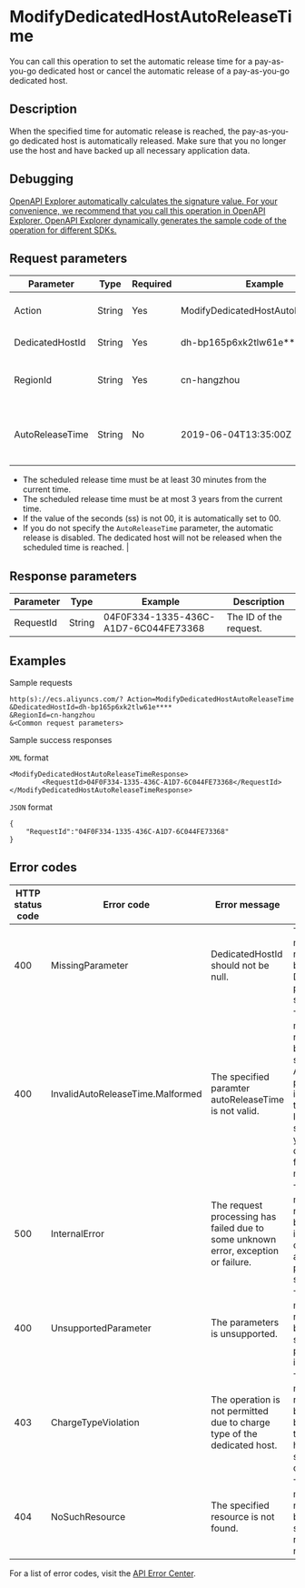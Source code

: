 # ModifyDedicatedHostAutoReleaseTime

You can call this operation to set the automatic release time for a pay-as-you-go dedicated host or cancel the automatic release of a pay-as-you-go dedicated host.

## Description

When the specified time for automatic release is reached, the pay-as-you-go dedicated host is automatically released. Make sure that you no longer use the host and have backed up all necessary application data.

## Debugging

[OpenAPI Explorer automatically calculates the signature value. For your convenience, we recommend that you call this operation in OpenAPI Explorer. OpenAPI Explorer dynamically generates the sample code of the operation for different SDKs.](https://api.aliyun.com/#product=Ecs&api=ModifyDedicatedHostAutoReleaseTime&type=RPC&version=2014-05-26)

## Request parameters

|Parameter|Type|Required|Example|Description|
|---------|----|--------|-------|-----------|
|Action|String|Yes|ModifyDedicatedHostAutoReleaseTime|The operation that you want to perform. Set the value to ModifyDedicatedHostAutoReleaseTime. |
|DedicatedHostId|String|Yes|dh-bp165p6xk2tlw61e\*\*\*\*|The ID of the dedicated host that you want to automatically release. |
|RegionId|String|Yes|cn-hangzhou|The region ID of the dedicated host. You can call the [DescribeRegions](~~25609~~) operation to query the most recent region list. |
|AutoReleaseTime|String|No|2019-06-04T13:35:00Z|The automatic release time of the dedicated host. Specify the time in the ISO 8601 standard in the yyyy-MM-ddTHH:mm:ssZ format. The time must be in UTC+0.

-   The scheduled release time must be at least 30 minutes from the current time.
-   The scheduled release time must be at most 3 years from the current time.
-   If the value of the seconds \(ss\) is not 00, it is automatically set to 00.
-   If you do not specify the `AutoReleaseTime` parameter, the automatic release is disabled. The dedicated host will not be released when the scheduled time is reached. |

## Response parameters

|Parameter|Type|Example|Description|
|---------|----|-------|-----------|
|RequestId|String|04F0F334-1335-436C-A1D7-6C044FE73368|The ID of the request. |

## Examples

Sample requests

```
http(s)://ecs.aliyuncs.com/? Action=ModifyDedicatedHostAutoReleaseTime
&DedicatedHostId=dh-bp165p6xk2tlw61e****
&RegionId=cn-hangzhou
&<Common request parameters>
```

Sample success responses

`XML` format

```
<ModifyDedicatedHostAutoReleaseTimeResponse>
        <RequestId>04F0F334-1335-436C-A1D7-6C044FE73368</RequestId>
</ModifyDedicatedHostAutoReleaseTimeResponse>
```

`JSON` format

```
{
    "RequestId":"04F0F334-1335-436C-A1D7-6C044FE73368"
}
```

## Error codes

|HTTP status code|Error code|Error message|Description|
|----------------|----------|-------------|-----------|
|400|MissingParameter|DedicatedHostId should not be null.|The error message returned because the DedicatedHostId parameter is not specified.|
|400|InvalidAutoReleaseTime.Malformed|The specified paramter autoReleaseTime is not valid.|The error message returned because the specified AutoReleaseTime parameter is invalid. Specify the time in the ISO 8601 standard in the yyyy-MM-ddTHH:mm:ssZ format. The time must be in UTC.|
|500|InternalError|The request processing has failed due to some unknown error, exception or failure.|The error message returned because an internal error has occurred. Try again later. If the problem persists, submit a ticket.|
|400|UnsupportedParameter|The parameters is unsupported.|The error message returned because a specified parameter is invalid.|
|403|ChargeTypeViolation|The operation is not permitted due to charge type of the dedicated host.|The error message returned because the billing method of the dedicated host does not support the operation.|
|404|NoSuchResource|The specified resource is not found.|The error message returned because the specified resource does not exist.|

For a list of error codes, visit the [API Error Center](https://error-center.alibabacloud.com/status/product/Ecs).

